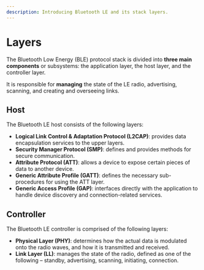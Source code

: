 ```yaml
---
description: Introducing Bluetooth LE and its stack layers.
---
```


# Layers

The Bluetooth Low Energy (BLE) protocol stack is divided into **three main components** or subsystems: the application layer, the host layer, and the controller layer.

It is responsible for **managing** the state of the LE radio, advertising, scanning, and creating and overseeing links.

## Host

The Bluetooth LE host consists of the following layers:

* **Logical Link Control & Adaptation Protocol (L2CAP)**: provides data encapsulation services to the upper layers.
* **Security Manager Protocol (SMP)**: defines and provides methods for secure communication.
* **Attribute Protocol (ATT)**: allows a device to expose certain pieces of data to another device.
* **Generic Attribute Profile (GATT)**: defines the necessary sub-procedures for using the ATT layer.
* **Generic Access Profile (GAP)**: interfaces directly with the application to handle device discovery and connection-related services.

## Controller

The Bluetooth LE controller is comprised of the following layers:

* **Physical Layer (PHY)**: determines how the actual data is modulated onto the radio waves, and how it is transmitted and received.
* **Link Layer (LL)**: manages the state of the radio, defined as one of the following – standby, advertising, scanning, initiating, connection.
